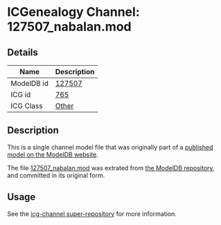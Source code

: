 # ICGenealogy Channel: 127507\_nabalan.mod

## Details

Name | Description
---- | -----------
ModelDB id | [127507](http://senselab.med.yale.edu/ModelDB/ShowModel.cshtml?model=127507)
ICG id | [765](http://icg.neurotheory.ox.ac.uk/channels/other/765)
ICG Class | [Other](http://icg.neurotheory.ox.ac.uk/channels/other)

## Description

This is a single channel model file that was originally part of a [published model on the ModelDB website](http://senselab.med.yale.edu/mModelDB/ShowModel.cshtml?model=127507).

The file [127507\_nabalan.mod](127507_nabalan.mod) was extrated from [the ModelDB repository](http://senselab.med.yale.edu/ModelDB/ShowModel.cshtml?model=127507), and committed in its original form.

## Usage

See the [icg-channel super-repository](https://github.com/icgenealogy/icg-channels) for more information.